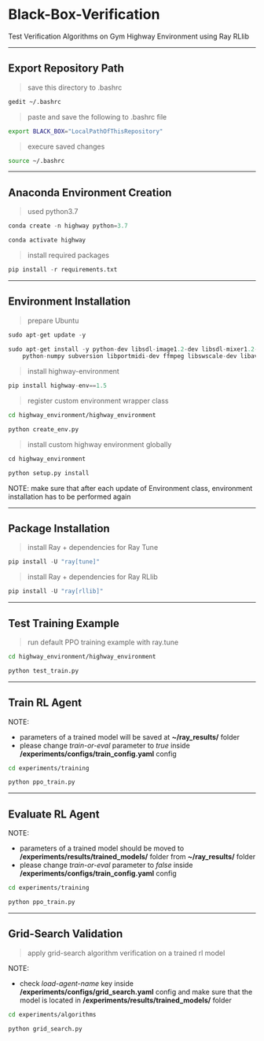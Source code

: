 # Black-Box-Verification

Test Verification Algorithms on Gym Highway Environment using Ray RLlib

---
## Export Repository Path

> save this directory to .bashrc
```sh
gedit ~/.bashrc
```

> paste and save the following to .bashrc file
```sh
export BLACK_BOX="LocalPathOfThisRepository"
```

> execure saved changes
```sh
source ~/.bashrc
```

---
## Anaconda Environment Creation

> used python3.7
```python
conda create -n highway python=3.7

conda activate highway
```

> install required packages
```python
pip install -r requirements.txt
```

---
## Environment Installation

> prepare Ubuntu
```python
sudo apt-get update -y

sudo apt-get install -y python-dev libsdl-image1.2-dev libsdl-mixer1.2-dev libsdl-ttf2.0-dev libsdl1.2-dev libsmpeg-dev
    python-numpy subversion libportmidi-dev ffmpeg libswscale-dev libavformat-dev libavcodec-dev libfreetype6-dev gcc
```

> install highway-environment
```python
pip install highway-env==1.5
```

> register custom environment wrapper class
```sh
cd highway_environment/highway_environment

python create_env.py
```

> install custom highway environment globally
```python
cd highway_environment

python setup.py install
```
NOTE: make sure that after each update of Environment class, environment installation has to be performed again

---
## Package Installation

> install Ray + dependencies for Ray Tune
```python
pip install -U "ray[tune]"
```

> install Ray + dependencies for Ray RLlib
```python
pip install -U "ray[rllib]"
```

---
## Test Training Example

> run default PPO training example with ray.tune
```sh
cd highway_environment/highway_environment

python test_train.py
```

---
## Train RL Agent

NOTE:
* parameters of a trained model will be saved at **~/ray_results/** folder
* please change _train-or-eval_ parameter to _true_ inside **/experiments/configs/train_config.yaml** config

```sh
cd experiments/training

python ppo_train.py
```

---
## Evaluate RL Agent

NOTE:
* parameters of a trained model should be moved to **/experiments/results/trained_models/** folder from **~/ray_results/** folder
* please change _train-or-eval_ parameter to _false_ inside **/experiments/configs/train_config.yaml** config

```sh
cd experiments/training

python ppo_train.py
```

---
## Grid-Search Validation

> apply grid-search algorithm verification on a trained rl model

NOTE:
* check _load-agent-name_ key inside **/experiments/configs/grid_search.yaml** config and make sure that the model is located in **/experiments/results/trained_models/** folder

```sh
cd experiments/algorithms

python grid_search.py
```
